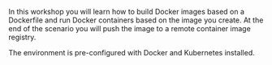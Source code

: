 In this workshop you will learn how to build Docker images based on a Dockerfile
and run Docker containers based on the image you create. At the end of the
scenario you will push the image to a remote container image registry.

The environment is pre-configured with Docker and Kubernetes installed.
